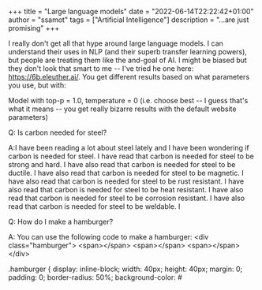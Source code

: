 +++
title = "Large language models"
date = "2022-06-14T22:22:42+01:00"
author = "ssamot"
tags = ["Artificial Intelligence"]
description = "...are just promising"
+++

I really don't get all that hype around large language models. I can understand their uses in NLP (and their superb transfer learning powers), but people are treating them like the and-goal of AI. I might be biased but they don't look that smart to me -- I've tried he one here: https://6b.eleuther.ai/. You get different results based on what parameters you use, but with:

Model with top-p = 1.0, temperature = 0 (i.e. choose best -- I guess that's what it means -- you get really bizarre results with the default website parameters)

Q: Is carbon needed for steel?

A:I have been reading a lot about steel lately and I have been wondering if carbon is needed for steel. I have read that carbon is needed for steel to be strong and hard. I have also read that carbon is needed for steel to be ductile. I have also read that carbon is needed for steel to be magnetic. I have also read that carbon is needed for steel to be rust resistant. I have also read that carbon is needed for steel to be heat resistant. I have also read that carbon is needed for steel to be corrosion resistant. I have also read that carbon is needed for steel to be weldable. I


Q: How do I make a hamburger?

A: You can use the following code to make a hamburger:
&lt;div class="hamburger"&gt;
    &lt;span&gt;&lt;/span&gt;
    &lt;span&gt;&lt;/span&gt;
    &lt;span&gt;&lt;/span&gt;
&lt;/div&gt;

.hamburger {
    display: inline-block;
    width: 40px;
    height: 40px;
    margin: 0;
    padding: 0;
    border-radius: 50%;
    background-color: #
